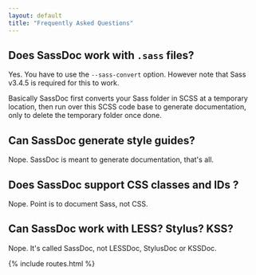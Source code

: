 ```yaml
---
layout: default
title: "Frequently Asked Questions"
---
```


## Does SassDoc work with `.sass` files?

Yes. You have to use the `--sass-convert` option. However note that Sass v3.4.5 is required for this to work.

Basically SassDoc first converts your Sass folder in SCSS at a temporary location, then run over this SCSS code base to generate documentation, only to delete the temporary folder once done.

## Can SassDoc generate style guides?

Nope. SassDoc is meant to generate documentation, that's all.

## Does SassDoc support CSS classes and IDs ?

Nope. Point is to document Sass, not CSS.

## Can SassDoc work with LESS? Stylus? KSS?

Nope. It's called SassDoc, not LESSDoc, StylusDoc or KSSDoc.

{% include routes.html %}
